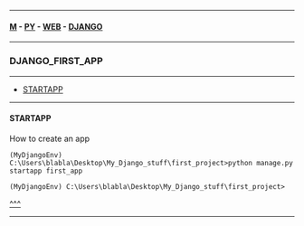 
---

#### [M](https://github.com/ttltrk/TTT/blob/master/menu.md) - [PY](https://github.com/ttltrk/TTT/blob/master/PY/PY.md) - [WEB](https://github.com/ttltrk/TTT/blob/master/PY/WEB/WEB.md) - [DJANGO](https://github.com/ttltrk/TTT/blob/master/PY/WEB/DJANGO/DJANGO.md)

---

### DJANGO_FIRST_APP

---

* [STARTAPP](#STARTAPP)

---

#### STARTAPP

How to create an app 

```
(MyDjangoEnv) C:\Users\blabla\Desktop\My_Django_stuff\first_project>python manage.py startapp first_app

(MyDjangoEnv) C:\Users\blabla\Desktop\My_Django_stuff\first_project>
```

[^^^](DJANGO_FIRST_APP)

---
